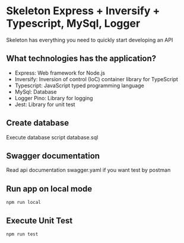 # Skeleton Express + Inversify + Typescript, MySql, Logger

Skeleton has everything you need to quickly start developing an API

## What technologies has the application?

- Express: Web framework for Node.js
- Inversify: Inversion of control (IoC) container library for TypeScript
- Typescript: JavaScript typed programming language
- MySql: Database
- Logger Pino: Library for logging
- Jest: Library for unit test

## Create database
Execute database script database.sql

## Swagger documentation
Read api documentation swagger.yaml if you want test by postman

## Run app on local mode
```
npm run local
```

## Execute Unit Test
```
npm run test
```
